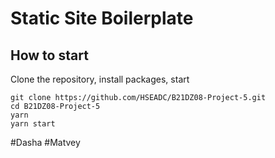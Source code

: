 # Static Site Boilerplate

## How to start

Clone the repository, install packages, start

```
git clone https://github.com/HSEADC/B21DZ08-Project-5.git
cd B21DZ08-Project-5
yarn
yarn start
```

#Dasha #Matvey
